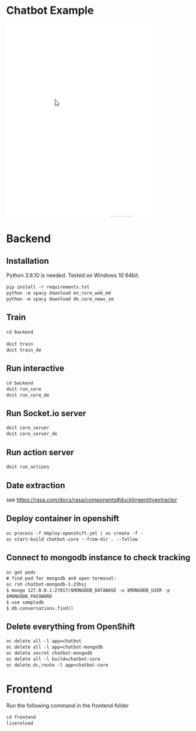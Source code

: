 # Chatbot Example

![demo](assets/demo.gif)
# Backend

## Installation

Python 3.8.10 is needed. Tested on Windows 10 64bit.
```
pip install -r requirements.txt
python -m spacy download en_core_web_md
python -m spacy download de_core_news_sm
```

## Train

```
cd backend

doit train
doit train_de
```

## Run interactive
```
cd backend
doit run_core
doit run_core_de
```

## Run Socket.io server
```
doit core_server
doit core_server_de
```

## Run action server
```
doit run_actions
```

## Date extraction

see https://rasa.com/docs/rasa/components#ducklingentityextractor

## Deploy container in openshift

```
oc process -f deploy-openshift.yml | oc create -f -
oc start-build chatbot-core --from-dir . --follow
```

## Connect to mongodb instance to check tracking
```
oc get pods
# find pod for mongodb and open terminal:
oc rsh chatbot-mongodb-1-23hsj
$ mongo 127.0.0.1:27017/$MONGODB_DATABASE -u $MONGODB_USER -p $MONGODB_PASSWORD
$ use sampledb
$ db.conversations.find()
```

## Delete everything from OpenShift
```
oc delete all -l app=chatbot
oc delete all -l app=chatbot-mongodb
oc delete secret chatbot-mongodb
oc delete all -l build=chatbot-core
oc delete dc,route -l app=chatbot-core
```

# Frontend

Run the following command in the frontend folder
```
cd frontend
livereload
```
